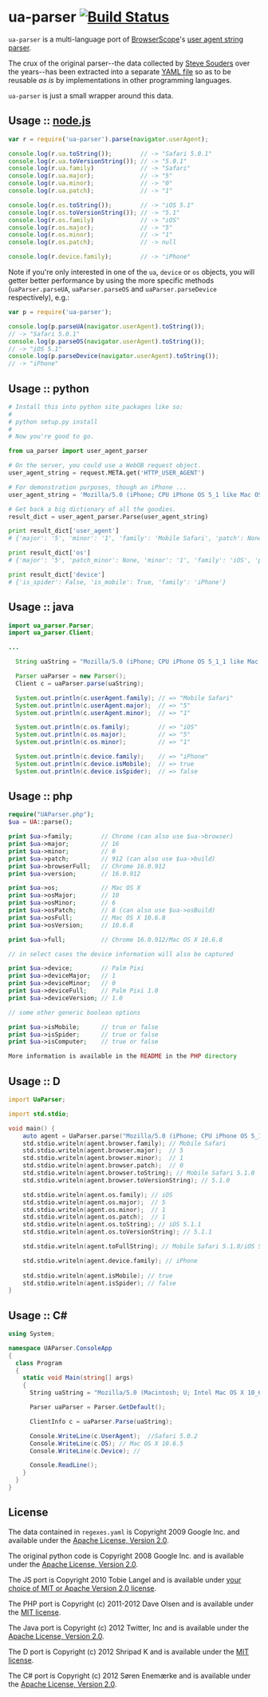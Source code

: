 ua-parser [![Build Status](https://secure.travis-ci.org/tobie/ua-parser.png?branch=master)](https://travis-ci.org/tobie/ua-parser)
=========

`ua-parser` is a multi-language port of [BrowserScope][2]'s [user agent string parser][3].

The crux of the original parser--the data collected by [Steve Souders][4] over the years--has been extracted into a separate [YAML file][5] so as to be reusable _as is_ by implementations in other programming languages.

`ua-parser` is just a small wrapper around this data.


Usage :: [node.js][1]
---------------------
```js
var r = require('ua-parser').parse(navigator.userAgent);

console.log(r.ua.toString());        // -> "Safari 5.0.1"
console.log(r.ua.toVersionString()); // -> "5.0.1"
console.log(r.ua.family)             // -> "Safari"
console.log(r.ua.major);             // -> "5"
console.log(r.ua.minor);             // -> "0"
console.log(r.ua.patch);             // -> "1"

console.log(r.os.toString());        // -> "iOS 5.1"
console.log(r.os.toVersionString()); // -> "5.1"
console.log(r.os.family)             // -> "iOS"
console.log(r.os.major);             // -> "5"
console.log(r.os.minor);             // -> "1"
console.log(r.os.patch);             // -> null

console.log(r.device.family);        // -> "iPhone"
```

Note if you're only interested in one of the `ua`, `device` or `os` objects, you will getter better performance by using the more specific methods (`uaParser.parseUA`, `uaParser.parseOS` and `uaParser.parseDevice` respectively), e.g.:

```js
var p = require('ua-parser');

console.log(p.parseUA(navigator.userAgent).toString());
// -> "Safari 5.0.1"
console.log(p.parseOS(navigator.userAgent).toString());
// -> "iOS 5.1"
console.log(p.parseDevice(navigator.userAgent).toString());
// -> "iPhone"
```

Usage :: python
---------------
```python
# Install this into python site_packages like so:
#
# python setup.py install
#
# Now you're good to go.

from ua_parser import user_agent_parser

# On the server, you could use a WebOB request object.
user_agent_string = request.META.get('HTTP_USER_AGENT')

# For demonstration purposes, though an iPhone ...
user_agent_string = 'Mozilla/5.0 (iPhone; CPU iPhone OS 5_1 like Mac OS X) AppleWebKit/534.46 (KHTML, like Gecko) Version/5.1 Mobile/9B179 Safari/7534.48.3'

# Get back a big dictionary of all the goodies.
result_dict = user_agent_parser.Parse(user_agent_string)

print result_dict['user_agent']
# {'major': '5', 'minor': '1', 'family': 'Mobile Safari', 'patch': None}

print result_dict['os']
# {'major': '5', 'patch_minor': None, 'minor': '1', 'family': 'iOS', 'patch': None}

print result_dict['device']
# {'is_spider': False, 'is_mobile': True, 'family': 'iPhone'}
```


Usage :: java
-------------
```java
import ua_parser.Parser;
import ua_parser.Client;

...

  String uaString = "Mozilla/5.0 (iPhone; CPU iPhone OS 5_1_1 like Mac OS X) AppleWebKit/534.46 (KHTML, like Gecko) Version/5.1 Mobile/9B206 Safari/7534.48.3";

  Parser uaParser = new Parser();
  Client c = uaParser.parse(uaString);

  System.out.println(c.userAgent.family); // => "Mobile Safari"
  System.out.println(c.userAgent.major);  // => "5"
  System.out.println(c.userAgent.minor);  // => "1"

  System.out.println(c.os.family);        // => "iOS"
  System.out.println(c.os.major);         // => "5"
  System.out.println(c.os.minor);         // => "1"

  System.out.println(c.device.family);    // => "iPhone"
  System.out.println(c.device.isMobile);  // => true
  System.out.println(c.device.isSpider);  // => false
```


Usage :: php
------------

```php
require("UAParser.php");
$ua = UA::parse();

print $ua->family;        // Chrome (can also use $ua->browser)
print $ua->major;         // 16
print $ua->minor;         // 0
print $ua->patch;         // 912 (can also use $ua->build)
print $ua->browserFull;   // Chrome 16.0.912
print $ua->version;       // 16.0.912

print $ua->os;            // Mac OS X
print $ua->osMajor;       // 10
print $ua->osMinor;       // 6
print $ua->osPatch;       // 8 (can also use $ua->osBuild)
print $ua->osFull;        // Mac OS X 10.6.8
print $ua->osVersion;     // 10.6.8

print $ua->full;          // Chrome 16.0.912/Mac OS X 10.6.8

// in select cases the device information will also be captured

print $ua->device;        // Palm Pixi
print $ua->deviceMajor;   // 1
print $ua->deviceMinor;   // 0
print $ua->deviceFull;    // Palm Pixi 1.0
print $ua->deviceVersion; // 1.0

// some other generic boolean options

print $ua->isMobile;      // true or false
print $ua->isSpider;      // true or false
print $ua->isComputer;    // true or false

More information is available in the README in the PHP directory
```

Usage :: D
-------------
```d
import UaParser;

import std.stdio;

void main() {
    auto agent = UaParser.parse("Mozilla/5.0 (iPhone; CPU iPhone OS 5_1_1 like Mac OS X) AppleWebKit/534.46 (KHTML, like Gecko) Version/5.1 Mobile/9B206 Safari/7534.48.3");
    std.stdio.writeln(agent.browser.family); // Mobile Safari
    std.stdio.writeln(agent.browser.major);  // 5
    std.stdio.writeln(agent.browser.minor);  // 1
    std.stdio.writeln(agent.browser.patch);  // 0
    std.stdio.writeln(agent.browser.toString); // Mobile Safari 5.1.0
    std.stdio.writeln(agent.browser.toVersionString); // 5.1.0

    std.stdio.writeln(agent.os.family); // iOS
    std.stdio.writeln(agent.os.major);  // 5
    std.stdio.writeln(agent.os.minor);  // 1
    std.stdio.writeln(agent.os.patch);  // 1
    std.stdio.writeln(agent.os.toString); // iOS 5.1.1
    std.stdio.writeln(agent.os.toVersionString); // 5.1.1

    std.stdio.writeln(agent.toFullString); // Mobile Safari 5.1.0/iOS 5.1.1

    std.stdio.writeln(agent.device.family); // iPhone
    
    std.stdio.writeln(agent.isMobile); // true
    std.stdio.writeln(agent.isSpider); // false
}
```

Usage :: C#
-------------
```csharp
using System;

namespace UAParser.ConsoleApp
{
  class Program
  {
    static void Main(string[] args)
    {
      String uaString = "Mozilla/5.0 (Macintosh; U; Intel Mac OS X 10_6_5; en-us) AppleWebKit/533.18.1 (KHTML, like Gecko) Version/5.0.2 Safari/533.18.5";

      Parser uaParser = Parser.GetDefault();

      ClientInfo c = uaParser.Parse(uaString);

      Console.WriteLine(c.UserAgent);  //Safari 5.0.2
      Console.WriteLine(c.OS); // Mac OS X 10.6.5
      Console.WriteLine(c.Device); //

      Console.ReadLine();
    }
  }
}
```

License
-------

The data contained in `regexes.yaml` is Copyright 2009 Google Inc. and available under the [Apache License, Version 2.0][6].

The original python code is Copyright 2008 Google Inc. and is available under the [Apache License, Version 2.0][7].

The JS port is Copyright 2010 Tobie Langel and is available under [your choice of MIT or Apache Version 2.0 license][8].

The PHP port is Copyright (c) 2011-2012 Dave Olsen and is available under the [MIT license][9].

The Java port is Copyright (c) 2012 Twitter, Inc and is available under the [Apache License, Version 2.0][6].

The D port is Copyright (c) 2012 Shripad K and is available under the [MIT license][10]. 

The C# port is Copyright (c) 2012 Søren Enemærke and is available under the [Apache License, Version 2.0][11]. 

[1]: http://nodejs.org
[2]: http://www.browserscope.org
[3]: http://code.google.com/p/ua-parser/
[4]: http://stevesouders.com/
[5]: https://raw.github.com/tobie/ua-parser/master/regexes.yaml
[6]: http://www.apache.org/licenses/LICENSE-2.0
[7]: https://raw.github.com/tobie/ua-parser/master/py/LICENSE
[8]: https://raw.github.com/tobie/ua-parser/master/js/LICENSE
[9]: https://raw.github.com/tobie/ua-parser/master/php/LICENSE
[10]: https://raw.github.com/tobie/ua-parser/master/d/LICENSE
[11]: https://raw.github.com/tobie/ua-parser/master/csharp/LICENSE

